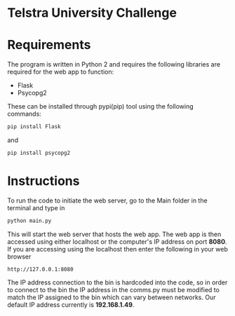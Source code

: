 # Telstra University Challenge

# Requirements
The program is written in Python 2 and requires
the following libraries are required for the web app to function:

* Flask
* Psycopg2

These can be installed through pypi(pip) tool using the following commands:

```sh
pip install Flask
```

and 

```sh
pip install psycopg2
```

# Instructions

To run the code to initiate the web server, go to the Main folder in the terminal and type in 

```sh
python main.py
```

This will start the web server that hosts the web app. The web app is then accessed using either localhost or the computer's IP address on port **8080**.
If you are accessing using the localhost then enter the following in your web browser

```
http://127.0.0.1:8080
```

The IP address connection to the bin is hardcoded into the code, so in order to connect to the bin the IP address in the comms.py must be modified to match the IP assigned to the bin which can vary between networks. Our default IP address currently is **192.168.1.49**.
